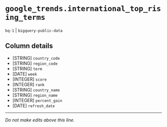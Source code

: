# `google_trends.international_top_rising_terms`
`bq-1` | `bigquery-public-data`

## Column details
* [STRING]    `country_code`
* [STRING]    `region_code`
* [STRING]    `term`
* [DATE]      `week`
* [INTEGER]   `score`
* [INTEGER]   `rank`
* [STRING]    `country_name`
* [STRING]    `region_name`
* [INTEGER]   `percent_gain`
* [DATE]      `refresh_date`

-------------------------------------------------------------------------------
*Do not make edits above this line.*
